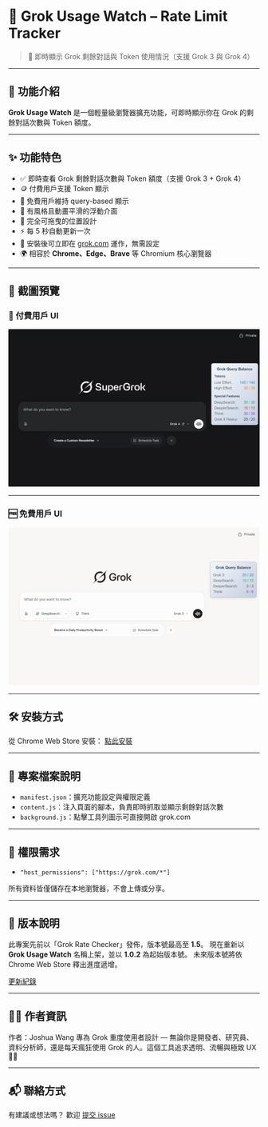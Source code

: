 # 🌟 Grok Usage Watch – Rate Limit Tracker

> 🔎 即時顯示 Grok 剩餘對話與 Token 使用情況（支援 Grok 3 與 Grok 4）

---

## 📌 功能介紹

**Grok Usage Watch** 是一個輕量級瀏覽器擴充功能，可即時顯示你在 Grok 的剩餘對話次數與 Token 額度。

---

## ✨ 功能特色

* ✅ 即時查看 Grok 剩餘對話次數與 Token 額度（支援 Grok 3 + Grok 4）
* 🪙 付費用戶支援 Token 顯示
* 🔄 免費用戶維持 query-based 顯示
* 🎨 有風格且動畫平滑的浮動介面
* 🧲 完全可拖曳的位置設計
* ⚡ 每 5 秒自動更新一次
* 🧠 安裝後可立即在 [grok.com](https://grok.com) 運作，無需設定
* 🌍 相容於 **Chrome、Edge、Brave** 等 Chromium 核心瀏覽器

---

## 📸 截圖預覽

### 🔐 付費用戶 UI

![Grok Usage Watch screenshot](screenshot.png)

---

### 🆓 免費用戶 UI

![Grok Usage Watch screenshot2](screenshot2.png)

---

## 🛠 安裝方式

從 Chrome Web Store 安裝： [點此安裝](https://chrome.google.com/webstore/detail/bmpboaihdkpkjehbceegdmndkonlpdge)

---

## 🧩 專案檔案說明

* `manifest.json`：擴充功能設定與權限定義
* `content.js`：注入頁面的腳本，負責即時抓取並顯示剩餘對話次數
* `background.js`：點擊工具列圖示可直接開啟 grok.com

---

## 🔐 權限需求

* `"host_permissions": ["https://grok.com/*"]`

所有資料皆僅儲存在本地瀏覽器，不會上傳或分享。

---

## 📜 版本說明

此專案先前以「Grok Rate Checker」發佈，版本號最高至 **1.5**。
現在重新以 **Grok Usage Watch** 名稱上架，並以 **1.0.2** 為起始版本號。
未來版本號將依 Chrome Web Store 釋出進度遞增。

[更新紀錄](./CHANGELOG.md)

---

## 👨‍💻 作者資訊

作者：Joshua Wang
專為 Grok 重度使用者設計 — 無論你是開發者、研究員、資料分析師，還是每天瘋狂使用 Grok 的人。這個工具追求透明、流暢與極致 UX 🧠✨

---

## 📬 聯絡方式

有建議或想法嗎？
歡迎 [提交 issue](https://github.com/JoshuaWang2211/grok-usage-watch/issues)